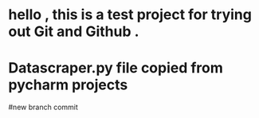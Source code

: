 # hello , this is a test project for trying out Git and Github .
# Datascraper.py file copied from pycharm projects

#new branch commit
 
